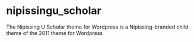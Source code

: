 # nipissingu_scholar
The Nipissing U Scholar theme for Wordpress is a Nipissing-branded child theme of the 2011 theme for Wordpress
